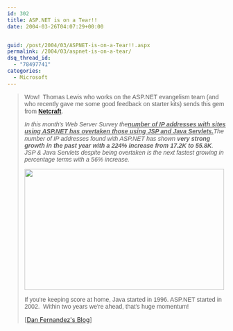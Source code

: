 ```yaml
---
id: 302
title: ASP.NET is on a Tear!!
date: 2004-03-26T04:07:29+00:00


guid: /post/2004/03/ASPNET-is-on-a-Tear!!.aspx
permalink: /2004/03/aspnet-is-on-a-tear/
dsq_thread_id:
  - "78497741"
categories:
  - Microsoft
---
```

<body xmlns="http://www.w3.org/1999/xhtml">
    <div class="Section1">
        <blockquote style='margin-top:5.0pt;margin-bottom:5.0pt'> 
        <p>
            <span style=';font-family:Arial'>Wow!&#160; Thomas Lewis who works on the ASP.NET
            evangelism team (and who recently gave me some good feedback on starter kits) sends
            this gem from</span> <a href="http://www.netcraft.com/" title="http://www.netcraft.com/"><strong><b><span style=';font-family:Arial'>Netcraft</span></b></strong></a><span style=';font-family:Arial'>.</span>
        </p>
        <p>
            <em><i><span style=';font-family: Arial'>In this month's Web Server Survey the</span></i></em><strong><b><i><u><span style=';font-family:Arial;font-style: italic'>number
            of IP addresses with sites using ASP.NET has overtaken those using JSP and Java Servlets.</span></u></i></b></strong><em><i><span style=';font-family:Arial'>The
            number of IP addresses found with ASP.NET has shown</span></i></em> <strong><b><i><span style=';font-family:Arial;font-style: italic'>very
            strong growth in the past year with a 224% increase from 17.2K to 55.8K</span></i></b></strong><em><i><span style=';font-family:Arial'>.
            JSP &amp; Java Servlets despite being overtaken is the next fastest growing in percentage
            terms with a 56% increase.</span></i></em>
        </p>
        <p class="MsoNormal">
            <img border="0" width="460" height="279" id="_x0000_i1025" src="http://news.netcraft.com/archives/images/asp.net.PNG" />
        </p>
        <p>
            <span style=';font-family:Arial'>If you're keeping score at home, Java started in&#160;1996.
            ASP.NET started in 2002.&#160; Within two years we're ahead, that's huge momentum!</span>
        </p>
        <p>
            [<a href="http://blogs.msdn.com/danielfe/archive/2004/03/24/95547.aspx">Dan Fernandez's
            Blog</a>]
        </p>
        </blockquote>
    </div>
</body>
